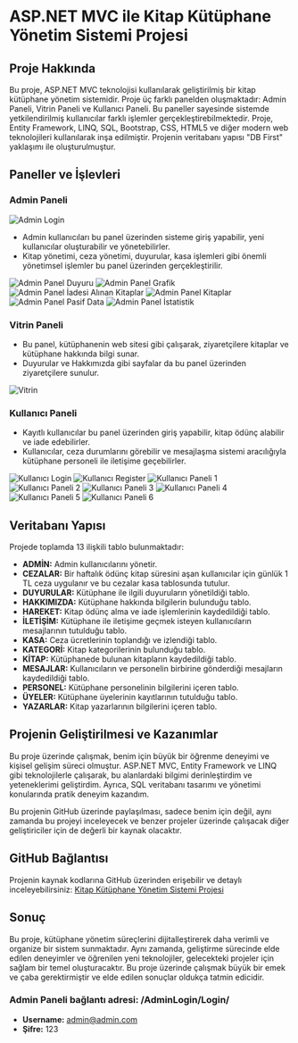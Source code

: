 # ASP.NET MVC ile Kitap Kütüphane Yönetim Sistemi Projesi

## Proje Hakkında

Bu proje, ASP.NET MVC teknolojisi kullanılarak geliştirilmiş bir kitap kütüphane yönetim sistemidir. Proje üç farklı panelden oluşmaktadır: Admin Paneli, Vitrin Paneli ve Kullanıcı Paneli. Bu paneller sayesinde sistemde yetkilendirilmiş kullanıcılar farklı işlemler gerçekleştirebilmektedir. Proje, Entity Framework, LINQ, SQL, Bootstrap, CSS, HTML5 ve diğer modern web teknolojileri kullanılarak inşa edilmiştir. Projenin veritabanı yapısı "DB First" yaklaşımı ile oluşturulmuştur.

## Paneller ve İşlevleri

### Admin Paneli

![Admin Login](https://github.com/ercansahin16/mvc5_DbKutuphane/blob/main/img/AdminLogin.png)

- Admin kullanıcıları bu panel üzerinden sisteme giriş yapabilir, yeni kullanıcılar oluşturabilir ve yönetebilirler.
- Kitap yönetimi, ceza yönetimi, duyurular, kasa işlemleri gibi önemli yönetimsel işlemler bu panel üzerinden gerçekleştirilir.

![Admin Panel Duyuru](https://github.com/ercansahin16/mvc5_DbKutuphane/blob/main/img/AdminPanelDuyuru.png)
![Admin Panel Grafik](https://github.com/ercansahin16/mvc5_DbKutuphane/blob/main/img/AdminPanelGrafik.png)
![Admin Panel İadesi Alınan Kitaplar](https://github.com/ercansahin16/mvc5_DbKutuphane/blob/main/img/AdminPanelIadesiAl%C4%B1nanKitaplar.png)
![Admin Panel Kitaplar](https://github.com/ercansahin16/mvc5_DbKutuphane/blob/main/img/AdminPanelKitaplar.png)
![Admin Panel Pasif Data](https://github.com/ercansahin16/mvc5_DbKutuphane/blob/main/img/AdminPanelPasifData.png)
![Admin Panel İstatistik](https://github.com/ercansahin16/mvc5_DbKutuphane/blob/main/img/AdminPanel%C4%B0statistik.png)

### Vitrin Paneli

- Bu panel, kütüphanenin web sitesi gibi çalışarak, ziyaretçilere kitaplar ve kütüphane hakkında bilgi sunar.
- Duyurular ve Hakkımızda gibi sayfalar da bu panel üzerinden ziyaretçilere sunulur.

![Vitrin](https://github.com/ercansahin16/mvc5_DbKutuphane/blob/main/img/Vitrin.png)

### Kullanıcı Paneli

- Kayıtlı kullanıcılar bu panel üzerinden giriş yapabilir, kitap ödünç alabilir ve iade edebilirler.
- Kullanıcılar, ceza durumlarını görebilir ve mesajlaşma sistemi aracılığıyla kütüphane personeli ile iletişime geçebilirler.

![Kullanıcı Login](https://github.com/ercansahin16/mvc5_DbKutuphane/blob/main/img/KullaniciLogin.png)
![Kullanıcı Register](https://github.com/ercansahin16/mvc5_DbKutuphane/blob/main/img/KullaniciRegister.png)
![Kullanıcı Paneli 1](https://github.com/ercansahin16/mvc5_DbKutuphane/blob/main/img/Kullan%C4%B1c%C4%B1Paneli1.png)
![Kullanıcı Paneli 2](https://github.com/ercansahin16/mvc5_DbKutuphane/blob/main/img/Kullan%C4%B1c%C4%B1Paneli2.png)
![Kullanıcı Paneli 3](https://github.com/ercansahin16/mvc5_DbKutuphane/blob/main/img/Kullan%C4%B1c%C4%B1Paneli3.png)
![Kullanıcı Paneli 4](https://github.com/ercansahin16/mvc5_DbKutuphane/blob/main/img/Kullan%C4%B1c%C4%B1Paneli4.png)
![Kullanıcı Paneli 5](https://github.com/ercansahin16/mvc5_DbKutuphane/blob/main/img/Kullan%C4%B1c%C4%B1Paneli5.png)
![Kullanıcı Paneli 6](https://github.com/ercansahin16/mvc5_DbKutuphane/blob/main/img/Kullan%C4%B1c%C4%B1Paneli6.png)

## Veritabanı Yapısı

Projede toplamda 13 ilişkili tablo bulunmaktadır:

- **ADMİN:** Admin kullanıcılarını yönetir.
- **CEZALAR:** Bir haftalık ödünç kitap süresini aşan kullanıcılar için günlük 1 TL ceza uygulanır ve bu cezalar kasa tablosunda tutulur.
- **DUYURULAR:** Kütüphane ile ilgili duyuruların yönetildiği tablo.
- **HAKKIMIZDA:** Kütüphane hakkında bilgilerin bulunduğu tablo.
- **HAREKET:** Kitap ödünç alma ve iade işlemlerinin kaydedildiği tablo.
- **İLETİŞİM:** Kütüphane ile iletişime geçmek isteyen kullanıcıların mesajlarının tutulduğu tablo.
- **KASA:** Ceza ücretlerinin toplandığı ve izlendiği tablo.
- **KATEGORİ:** Kitap kategorilerinin bulunduğu tablo.
- **KİTAP:** Kütüphanede bulunan kitapların kaydedildiği tablo.
- **MESAJLAR:** Kullanıcıların ve personelin birbirine gönderdiği mesajların kaydedildiği tablo.
- **PERSONEL:** Kütüphane personelinin bilgilerini içeren tablo.
- **ÜYELER:** Kütüphane üyelerinin kayıtlarının tutulduğu tablo.
- **YAZARLAR:** Kitap yazarlarının bilgilerini içeren tablo.

## Projenin Geliştirilmesi ve Kazanımlar

Bu proje üzerinde çalışmak, benim için büyük bir öğrenme deneyimi ve kişisel gelişim süreci olmuştur. ASP.NET MVC, Entity Framework ve LINQ gibi teknolojilerle çalışarak, bu alanlardaki bilgimi derinleştirdim ve yeteneklerimi geliştirdim. Ayrıca, SQL veritabanı tasarımı ve yönetimi konularında pratik deneyim kazandım.

Bu projenin GitHub üzerinde paylaşılması, sadece benim için değil, aynı zamanda bu projeyi inceleyecek ve benzer projeler üzerinde çalışacak diğer geliştiriciler için de değerli bir kaynak olacaktır.

## GitHub Bağlantısı

Projenin kaynak kodlarına GitHub üzerinden erişebilir ve detaylı inceleyebilirsiniz: [Kitap Kütüphane Yönetim Sistemi Projesi](https://github.com/ercansahin16/mvc5_DbKutuphane)

## Sonuç

Bu proje, kütüphane yönetim süreçlerini dijitalleştirerek daha verimli ve organize bir sistem sunmaktadır. Aynı zamanda, geliştirme sürecinde elde edilen deneyimler ve öğrenilen yeni teknolojiler, gelecekteki projeler için sağlam bir temel oluşturacaktır. Bu proje üzerinde çalışmak büyük bir emek ve çaba gerektirmiştir ve elde edilen sonuçlar oldukça tatmin edicidir.

### Admin Paneli bağlantı adresi: /AdminLogin/Login/
- **Username:** admin@admin.com
- **Şifre:** 123

